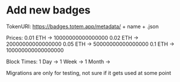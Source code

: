 # Add new badges

TokenURI: https://badges.totem.app/metadata/ + name + .json

Prices:
0.01 ETH -> 10000000000000000
0.02 ETH -> 20000000000000000
0.05 ETH -> 50000000000000000
0.1 ETH -> 100000000000000000

Block Times:
1 Day ->
1 Week ->
1 Month ->

Migrations are only for testing, not sure if it gets used at some point